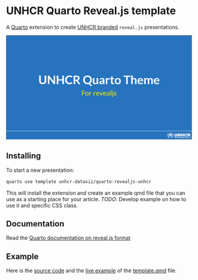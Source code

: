 # UNHCR Quarto Reveal.js template

A [Quarto](https://quarto.org/) extension to create [UNHCR branded](https://www.unhcr.org/brand) `reveal.js` presentations.

![Screenshot of the UNHCR title slide for reveal.js presentation.](template.png)

## Installing

To start a new presentation:

```bash
quarto use template unhcr-dataviz/quarto-revealjs-unhcr
```

This will install the extension and create an example qmd file that you can use as a starting place for your article. _TODO_: Develop example on how to use it and specific CSS class.

## Documentation

Read the [Quarto documentation on reveal.js format](https://quarto.org/docs/presentations/revealjs/)

## Example

Here is the [source code](template.qmd) and the [live example](https://unhcr-dataviz.github.io/quarto-revealjs-unhcr/#/title-slide) of the [template.qmd](template.qmd) file.
